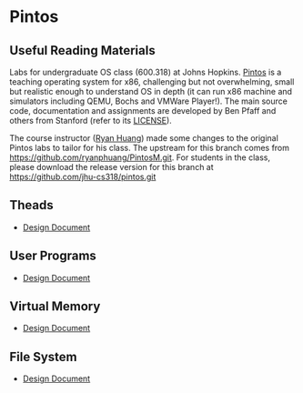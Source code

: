 # Pintos

## Useful Reading Materials

Labs for undergraduate OS class (600.318) at Johns Hopkins. [Pintos](http://pintos-os.org)
is a teaching operating system for x86, challenging but not overwhelming, small
but realistic enough to understand OS in depth (it can run x86 machine and simulators
including QEMU, Bochs and VMWare Player!). The main source code, documentation and assignments
are developed by Ben Pfaff and others from Stanford (refer to its [LICENSE](./LICENSE)).

The course instructor ([Ryan Huang](huang@cs.jhu.edu)) made some changes to the original
Pintos labs to tailor for his class. The upstream for this branch comes from
<https://github.com/ryanphuang/PintosM.git>. For students in the class, please
download the release version for this branch at <https://github.com/jhu-cs318/pintos.git>

## Theads

* [Design Document](scr/theads/README.md)

## User Programs

* [Design Document](scr/userprog/README.md)

## Virtual Memory

* [Design Document](scr/vm/README.md)

## File System

* [Design Document](scr/filesys/README.md)
